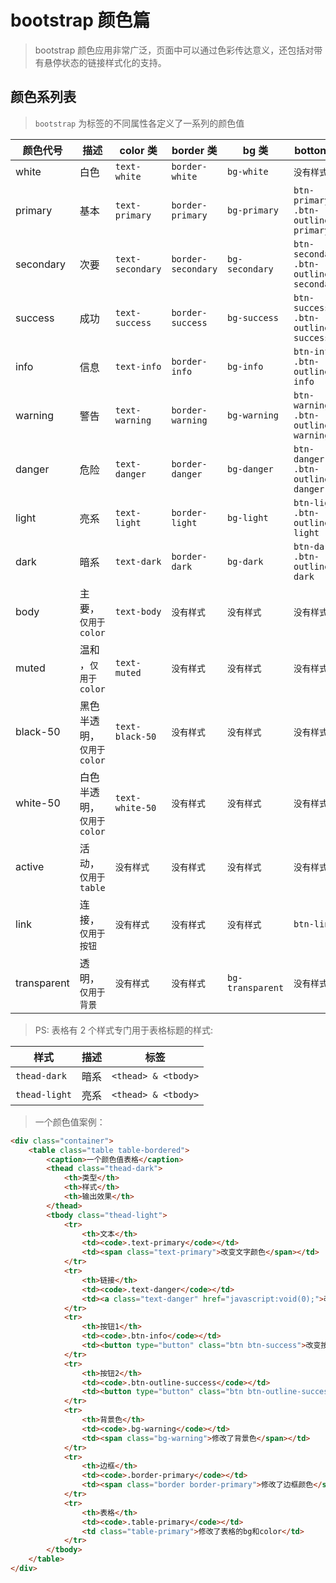 # bootstrap 颜色篇

> bootstrap 颜色应用非常广泛，页面中可以通过色彩传达意义，还包括对带有悬停状态的链接样式化的支持。

## 颜色系列表

> `bootstrap` 为标签的不同属性各定义了一系列的颜色值

| 颜色代号    | 描述                     | color 类         | border 类          | bg 类            | botton 类                                | table 类          |
| ----------- | ------------------------ | ---------------- | ------------------ | ---------------- | ---------------------------------------- | ----------------- |
| white       | 白色                     | `text-white`     | `border-white`     | `bg-white`       | `没有样式`                               | `没有样式`        |
| primary     | 基本                     | `text-primary`   | `border-primary`   | `bg-primary`     | `btn-primary` `.btn-outline-primary`     | `table-primary`   |
| secondary   | 次要                     | `text-secondary` | `border-secondary` | `bg-secondary`   | `btn-secondary` `.btn-outline-secondary` | `table-secondary` |
| success     | 成功                     | `text-success`   | `border-success`   | `bg-success`     | `btn-success` `.btn-outline-success`     | `table-success`   |
| info        | 信息                     | `text-info`      | `border-info`      | `bg-info`        | `btn-info` `.btn-outline-info`           | `table-info`      |
| warning     | 警告                     | `text-warning`   | `border-warning`   | `bg-warning`     | `btn-warning` `.btn-outline-warning`     | `table-warning`   |
| danger      | 危险                     | `text-danger`    | `border-danger`    | `bg-danger`      | `btn-danger` `.btn-outline-danger`       | `table-danger`    |
| light       | 亮系                     | `text-light`     | `border-light`     | `bg-light`       | `btn-light` `.btn-outline-light`         | `table-light`     |
| dark        | 暗系                     | `text-dark`      | `border-dark`      | `bg-dark`        | `btn-dark` `.btn-outline-dark`           | `table-dark`      |
| body        | 主要，`仅用于 color`       | `text-body`      | `没有样式`         | `没有样式`       | `没有样式`                               | `没有样式`        |
| muted       | 温和 ，`仅用于 color`      | `text-muted`     | `没有样式`         | `没有样式`       | `没有样式`                               | `没有样式`        |
| black-50    | 黑色半透明，`仅用于 color` | `text-black-50`  | `没有样式`         | `没有样式`       | `没有样式`                               | `没有样式`        |
| white-50    | 白色半透明，`仅用于 color` | `text-white-50`  | `没有样式`         | `没有样式`       | `没有样式`                               | `没有样式`        |
| active      | 活动，`仅用于 table`       | `没有样式`       | `没有样式`         | `没有样式`       | `没有样式`                               | `table-active`    |
| link        | 连接，`仅用于按钮`         | `没有样式`       | `没有样式`         | `没有样式`       | `btn-link`                               | `没有样式`        |
| transparent | 透明，`仅用于背景`         | `没有样式`       | `没有样式`         | `bg-transparent` | `没有样式`                               | `没有样式`        |

> PS: 表格有 2 个样式专门用于表格标题的样式:

| 样式          | 描述 | 标签                |
| ------------- | ---- | ------------------- |
| `thead-dark`  | 暗系 | `<thead> & <tbody>` |
| `thead-light` | 亮系 | `<thead> & <tbody>` |

> 一个颜色值案例：

```html
<div class="container">
    <table class="table table-bordered">
        <caption>一个颜色值表格</caption>
        <thead class="thead-dark">
            <th>类型</th>
            <th>样式</th>
            <th>输出效果</th>
        </thead>
        <tbody class="thead-light">
            <tr>
                <th>文本</th>
                <td><code>.text-primary</code></td>
                <td><span class="text-primary">改变文字颜色</span></td>
            </tr>
            <tr>
                <th>链接</th>
                <td><code>.text-danger</code></td>
                <td><a class="text-danger" href="javascript:void(0);">改变a链接颜色</a></td>
            </tr>
            <tr>
                <th>按钮1</th>
                <td><code>.btn-info</code></td>
                <td><button type="button" class="btn btn-success">改变按钮bg和color</button></td>
            </tr>
            <tr>
                <th>按钮2</th>
                <td><code>.btn-outline-success</code></td>
                <td><button type="button" class="btn btn-outline-success">改变按钮border和color</button></td>
            </tr>
            <tr>
                <th>背景色</th>
                <td><code>.bg-warning</code></td>
                <td><span class="bg-warning">修改了背景色</span></td>
            </tr>
            <tr>
                <th>边框</th>
                <td><code>.border-primary</code></td>
                <td><span class="border border-primary">修改了边框颜色</span></td>
            </tr>
            <tr>
                <th>表格</th>
                <td><code>.table-primary</code></td>
                <td class="table-primary">修改了表格的bg和color</td>
            </tr>
        </tbody>
    </table>
</div>
```

